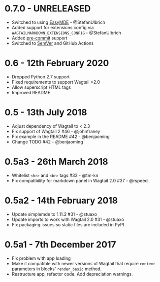 # 0.7.0 - UNRELEASED

- Switched to using [EasyMDE](https://github.com/Ionaru/easy-markdown-editor) - @StefanUlbrich
- Added support for extensions config via `WAGTAILMARKDOWN_EXTENSIONS_CONFIG` - @StefanUlbrich
- Added [pre-commit](https://pre-commit.com/) support
- Switched to [SemVer](https://semver.org/) and GitHub Actions

# 0.6 - 12th February 2020

- Dropped Python 2.7 support
- Fixed requirements to support Wagtail >2.0
- Allow superscript HTML tags
- Improved README

# 0.5 - 13th July 2018

- Adjust dependency of Wagtail to < 2.3
- Fix support of Wagtail 2 #46 - @johnfraney
- Fix example in the README #42 - @benjaoming
- Change TODO #42 - @benjaoming

# 0.5a3 - 26th March 2018

- Whitelist `<hr>` and `<br>` tags #33 - @tm-kn
- Fix compatibility for markdown panel in Wagtail 2.0 #37 - @rspeed

# 0.5a2 - 14th February 2018

- Update simplemde to 1.11.2 #31 - @stuaxo
- Update imports to work with Wagtail 2.0 #31 - @stuaxo
- Fix packaging issues so static files are included in PyPI

# 0.5a1 - 7th December 2017

- Fix problem with app loading
- Make it compatible with newer versions of Wagtail that require `context` parameters in blocks' `render_basic` method.
- Restructure app, refactor code. Add depreciation warnings.
